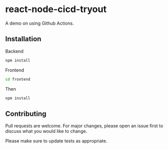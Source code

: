 # react-node-cicd-tryout

A demo on using Github Actions.

## Installation
Backend
```bash
npm install
```
Frontend
```bash
cd frontend
```
Then
```bash
npm install
```

## Contributing
Pull requests are welcome. For major changes, please open an issue first to discuss what you would like to change.

Please make sure to update tests as appropriate.
